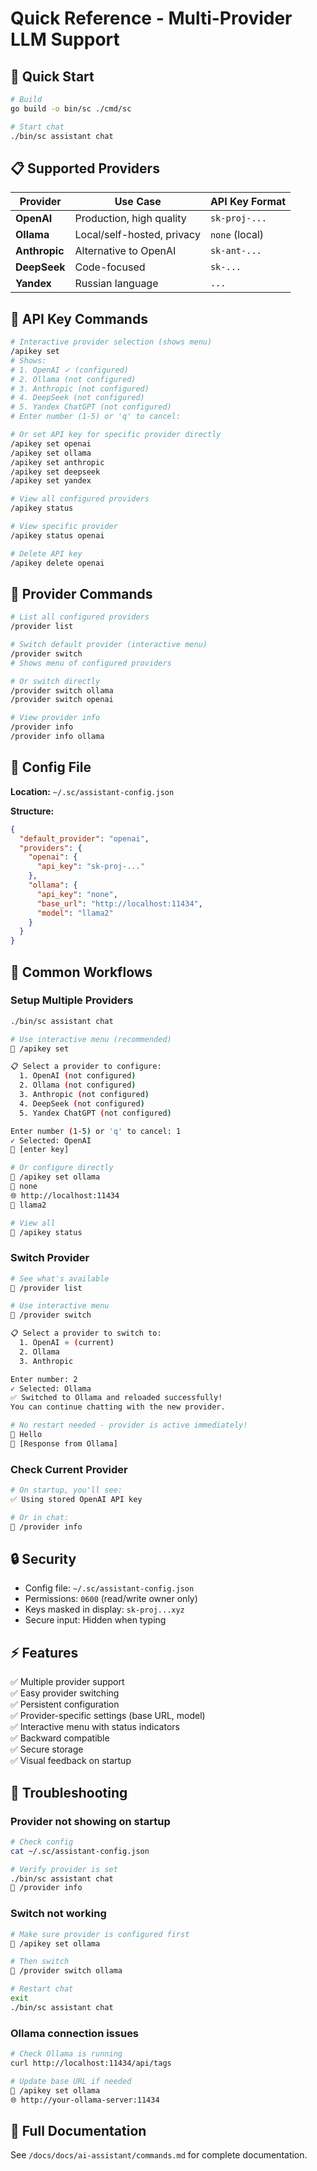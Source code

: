 # Quick Reference - Multi-Provider LLM Support

## 🚀 Quick Start

```bash
# Build
go build -o bin/sc ./cmd/sc

# Start chat
./bin/sc assistant chat
```

## 📋 Supported Providers

| Provider | Use Case | API Key Format |
|----------|----------|----------------|
| **OpenAI** | Production, high quality | `sk-proj-...` |
| **Ollama** | Local/self-hosted, privacy | `none` (local) |
| **Anthropic** | Alternative to OpenAI | `sk-ant-...` |
| **DeepSeek** | Code-focused | `sk-...` |
| **Yandex** | Russian language | `...` |

## 🔑 API Key Commands

```bash
# Interactive provider selection (shows menu)
/apikey set
# Shows:
# 1. OpenAI ✓ (configured)
# 2. Ollama (not configured)
# 3. Anthropic (not configured)
# 4. DeepSeek (not configured)
# 5. Yandex ChatGPT (not configured)
# Enter number (1-5) or 'q' to cancel:

# Or set API key for specific provider directly
/apikey set openai
/apikey set ollama
/apikey set anthropic
/apikey set deepseek
/apikey set yandex

# View all configured providers
/apikey status

# View specific provider
/apikey status openai

# Delete API key
/apikey delete openai
```

## 🔄 Provider Commands

```bash
# List all configured providers
/provider list

# Switch default provider (interactive menu)
/provider switch
# Shows menu of configured providers

# Or switch directly
/provider switch ollama
/provider switch openai

# View provider info
/provider info
/provider info ollama
```

## 📁 Config File

**Location:** `~/.sc/assistant-config.json`

**Structure:**
```json
{
  "default_provider": "openai",
  "providers": {
    "openai": {
      "api_key": "sk-proj-..."
    },
    "ollama": {
      "api_key": "none",
      "base_url": "http://localhost:11434",
      "model": "llama2"
    }
  }
}
```

## 🎯 Common Workflows

### Setup Multiple Providers
```bash
./bin/sc assistant chat

# Use interactive menu (recommended)
💬 /apikey set

📋 Select a provider to configure:
  1. OpenAI (not configured)
  2. Ollama (not configured)
  3. Anthropic (not configured)
  4. DeepSeek (not configured)
  5. Yandex ChatGPT (not configured)

Enter number (1-5) or 'q' to cancel: 1
✓ Selected: OpenAI
🔑 [enter key]

# Or configure directly
💬 /apikey set ollama
🔑 none
🌐 http://localhost:11434
🤖 llama2

# View all
💬 /apikey status
```

### Switch Provider
```bash
# See what's available
💬 /provider list

# Use interactive menu
💬 /provider switch

📋 Select a provider to switch to:
  1. OpenAI ⭐ (current)
  2. Ollama
  3. Anthropic

Enter number: 2
✓ Selected: Ollama
✅ Switched to Ollama and reloaded successfully!
You can continue chatting with the new provider.

# No restart needed - provider is active immediately!
💬 Hello
🤖 [Response from Ollama]
```

### Check Current Provider
```bash
# On startup, you'll see:
✅ Using stored OpenAI API key

# Or in chat:
💬 /provider info
```

## 🔒 Security

- Config file: `~/.sc/assistant-config.json`
- Permissions: `0600` (read/write owner only)
- Keys masked in display: `sk-proj...xyz`
- Secure input: Hidden when typing

## ⚡ Features

✅ Multiple provider support  
✅ Easy provider switching  
✅ Persistent configuration  
✅ Provider-specific settings (base URL, model)  
✅ Interactive menu with status indicators  
✅ Backward compatible  
✅ Secure storage  
✅ Visual feedback on startup  

## 🐛 Troubleshooting

### Provider not showing on startup
```bash
# Check config
cat ~/.sc/assistant-config.json

# Verify provider is set
./bin/sc assistant chat
💬 /provider info
```

### Switch not working
```bash
# Make sure provider is configured first
💬 /apikey set ollama

# Then switch
💬 /provider switch ollama

# Restart chat
exit
./bin/sc assistant chat
```

### Ollama connection issues
```bash
# Check Ollama is running
curl http://localhost:11434/api/tags

# Update base URL if needed
💬 /apikey set ollama
🌐 http://your-ollama-server:11434
```

## 📖 Full Documentation

See `/docs/docs/ai-assistant/commands.md` for complete documentation.
